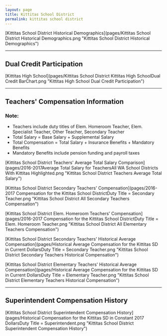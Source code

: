 ```yaml
---
layout: page
title: Kittitas School District
permalink: kittitas school district
---
```



[Kittitas School District Historical Demographics](pages/Kittitas School District Historical Demographics.png "Kittitas School District Historical Demographics")

___

## Dual Credit Participation

[Kittitas High School](pages/Kittitas School District Kittitas High SchoolDual Credit BarChart.png "Kittitas High School Dual Credit Participation")


___

## Teachers' Compensation Information
### Note:
- Teachers include duty titles of Elem. Homeroom Teacher, Elem. Specialist Teacher, Other Teacher, Secondary Teacher
- Total Salary = Base Salary + Supplemental Salary
- Total Compensation = Total Salary + Insurance Benefits + Mandatory Benefits
- Mandatory Benefits include pension funding and payroll taxes

[Kittitas School District Teachers' Average Total Salary Comparison](pages/2016-2017Average Total Salary for TeachersAll WA School Districts With Kittitas Highlighted.png "Kittitas School District Teachers Average Total Salary")

[Kittitas School District Secondary Teachers' Compensation](pages/2016-2017 Compensation for the Kittitas School DistrictDuty Title = Secondary Teacher.png "Kittitas School District All Secondary Teachers Compensation")

[Kittitas School District Elem. Homeroom Teachers' Compensation](pages/2016-2017 Compensation for the Kittitas School DistrictDuty Title = Elem. Homeroom Teacher.png "Kittitas School District All Elementary Teachers Compensation")

[Kittitas School District Secondary Teachers' Historical Average Compensation](pages/Historical Average Compensation for the Kittitas SD in Current DollarsDuty Title = Secondary Teacher.png "Kittitas School District Secondary Teachers Historical Compensation")

[Kittitas School District Elementary Teachers' Historical Average Compensation](pages/Historical Average Compensation for the Kittitas SD in Current DollarsDuty Title = Elementary Teacher.png "Kittitas School District Elementary Teachers Historical Compensation")


___

## Superintendent Compensation History

[Kittitas School District Superintendent Compensation History](pages/Historical Compensation for the Kittitas SD in Constant 2017 DollarsDuty Title = Superintendent.png "Kittitas School District Superintendent Compensation History")


